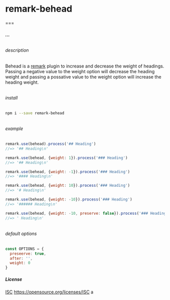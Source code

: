# remark-behead

===

##### ...

###### 

###### description

Behead is a [remark](https://github.com/wooorm/remark) plugin to increase and decrease the weight of headings.  Passing a negative value to the weight option will decrease the heading weight and passing a possative value to the weight option will increase the heading weight.

###### 

###### install

```bash
npm i --save remark-behead
```

###### 

###### example

```js
remark.use(behead).process('## Heading')
//=> '## Heading\n'

remark.use(behead, {weight: 1}).process('### Heading')
//=> '## Heading\n'

remark.use(behead, {weight: -1}).process('### Heading')
//=> '#### Heading\n'

remark.use(behead, {weight: 10}).process('### Heading')
//=> '# Heading\n'

remark.use(behead, {weight: -10}).process('### Heading')
//=> '###### Heading\n'

remark.use(behead, {weight: -10, preserve: false}).process('### Heading')
//=> ' Heading\n'
```

###### 

###### default options

```js
const OPTIONS = {
  preseerve: true,
  after: '',
  weight: 0
}
```

##### License

[ISC](./License.md) <https://opensource.org/licenses/ISC>
a